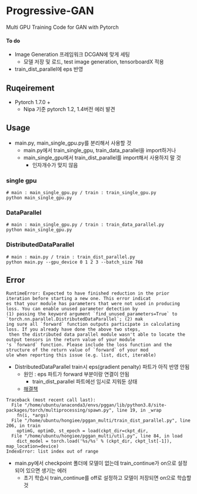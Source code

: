 # Progressive-GAN
Multi GPU Training Code for GAN with Pytorch
#### To do
- Image Generation 프레임워크 DCGAN에 맞게 세팅
  - 모델 저장 및 로드, test image generation, tensorboardX 적용
- train_dist_parallel에 eps 반영

## Ruqeirement 
- Pytorch 1.7.0 +  
  - Nipa 기준 pytorch 1.2, 1.4버전 에러 발견
  
## Usage
- main.py, main_single_gpu.py를 분리해서 사용할 것 
  - main.py에서 train_single_gpu, train_data_parallel을 import하거나
  - main_single_gpu에서 train_dist_parallel를 import해서 사용하지 말 것
    - 인자개수가 맞지 않음

### single gpu
```
# main : main_single_gpu.py / train : train_single_gpu.py
python main_single_gpu.py 
```

### DataParallel
```
# main : main_single_gpu.py / train : train_data_parallel.py
python main_single_gpu.py
```

### DistributedDataParallel
```
# main : main.py / train : train_dist_parallel.py
python main.py --gpu_device 0 1 2 3 --batch_size 768
```

## Error

```
RuntimeError: Expected to have finished reduction in the prior iteration before starting a new one. This error indicat
es that your module has parameters that were not used in producing loss. You can enable unused parameter detection by 
(1) passing the keyword argument `find_unused_parameters=True` to `torch.nn.parallel.DistributedDataParallel`; (2) mak
ing sure all `forward` function outputs participate in calculating loss. If you already have done the above two steps,
 then the distributed data parallel module wasn't able to locate the output tensors in the return value of your module
's `forward` function. Please include the loss function and the structure of the return value of `forward` of your mod
ule when reporting this issue (e.g. list, dict, iterable)
``` 

- DistributedDataParallel train시 eps(gradient penalty) 파트가 아직 반영 안됨
  - 원인 : eps 파트가 forward 부분이랑 연결이 안됨
    -  train_dist_parallel 파트에선 임시로 지워둔 상태
  - [해결책](https://study-grow.tistory.com/entry/pytorch-%EC%97%90%EB%9F%AC-DistributedDataParallel-%EC%97%90%EB%9F%AC) 


```
Traceback (most recent call last):
  File "/home/ubuntu/anaconda3/envs/pggan/lib/python3.8/site-packages/torch/multiprocessing/spawn.py", line 19, in _wrap
    fn(i, *args)
  File "/home/ubuntu/hongiee/pggan_multi/train_dist_parallel.py", line 206, in train
    optimG, optimD, st_epoch = load(ckpt_dir=ckpt_dir,
  File "/home/ubuntu/hongiee/pggan_multi/util.py", line 84, in load
    dict_model = torch.load('%s/%s' % (ckpt_dir, ckpt_lst[-1]), map_location=device)
IndexError: list index out of range
```
- main.py에서 checkpoint 폴더에 모델이 없는데  train_continue가 on으로 설정되어 있으면 생기는 에러
  - 초기 학습시 train_continue를 off로 설정하고 모델이 저장되면 on으로 학습할 것
